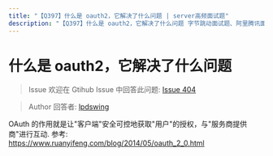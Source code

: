 ```yaml
---
title: "【Q397】什么是 oauth2，它解决了什么问题 | server高频面试题"
description: "【Q397】什么是 oauth2，它解决了什么问题 字节跳动面试题、阿里腾讯面试题、美团小米面试题。"
---
```


# 什么是 oauth2，它解决了什么问题

> Issue
> 欢迎在 Gtihub Issue 中回答此问题: [Issue 404](https://github.com/shfshanyue/Daily-Question/issues/404)

> Author
> 回答者: [lpdswing](https://github.com/lpdswing)

OAuth 的作用就是让"客户端"安全可控地获取"用户"的授权，与"服务商提供商"进行互动. 参考: https://www.ruanyifeng.com/blog/2014/05/oauth_2_0.html
